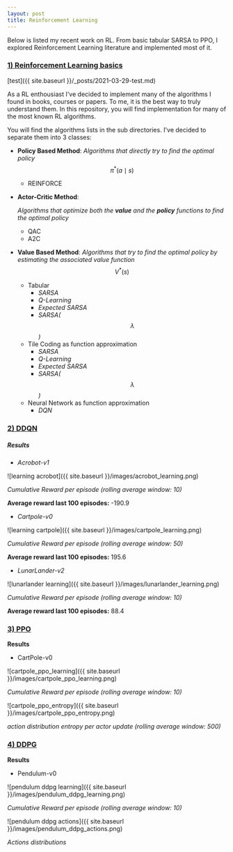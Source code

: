 ```yaml
---
layout: post
title: Reinforcement Learning
---
```


Below is listed my recent work on RL. From basic tabular SARSA to PPO, I explored Reinforcement Learning literature and implemented most of it.  

### [1) Reinforcement Learning basics](https://github.com/BenoitLeguay/Reinforcement_Learning_Basics) 

[test]({{ site.baseurl }}/_posts/2021-03-29-test.md)

As a RL enthousiast I've decided to implement many of the algorithms I found in books, courses or papers.  To me, it is the best way to truly understand them.  In this repository, you will find implementation for many of the most known RL algorithms.

You will find the algorithms lists in the sub directories. I've decided to separate them into 3 classes:	



- **Policy Based Method**: *Algorithms that directly try to find the optimal policy* $$\pi^{*}(a\mid s)$$

  - REINFORCE

- **Actor-Critic Method**: 

  *Algorithms that optimize both the **value** and the **policy** functions to find the optimal policy*

  - QAC
  - A2C

- **Value Based Method**: *Algorithms that try to find the optimal policy by estimating the associated value function* $$V^*(s)$$

  - Tabular 
    - *SARSA*
    - *Q-Learning*
    - *Expected SARSA*
    - *SARSA($$\lambda$$)*
  - Tile Coding as function approximation
    - *SARSA*
    - *Q-Learning*
    - *Expected SARSA*
    - *SARSA($$\lambda$$)*
  - Neural Network as function approximation
    - *DQN*

### [2) DDQN](https://github.com/BenoitLeguay/DDQN)

##### Results

- *Acrobot-v1*

![learning acrobot]({{ site.baseurl }}/images/acrobot_learning.png)

*Cumulative Reward per episode (rolling average window: 10)*

**Average reward last 100 episodes:** -190.9

- *Cartpole-v0*

![learning cartpole]({{ site.baseurl }}/images/cartpole_learning.png)

*Cumulative Reward per episode (rolling average window: 50)*

**Average reward last 100 episodes:** 195.6

- *LunarLander-v2*

![lunarlander learning]({{ site.baseurl }}/images/lunarlander_learning.png)

*Cumulative Reward per episode (rolling average window: 10)*

**Average reward last 100 episodes:** 88.4

### [3) PPO](https://github.com/BenoitLeguay/PPO)

**Results**

- CartPole-v0

![cartpole_ppo_learning]({{ site.baseurl }}/images/cartpole_ppo_learning.png)

*Cumulative Reward per episode (rolling average window: 10)*

![cartpole_ppo_entropy]({{ site.baseurl }}/images/cartpole_ppo_entropy.png)

*action distribution entropy per actor update (rolling average window: 500)*

### [4) DDPG](https://github.com/BenoitLeguay/DDPG)

**Results**

- Pendulum-v0

![pendulum ddpg learning]({{ site.baseurl }}/images/pendulum_ddpg_learning.png)

*Cumulative Reward per episode (rolling average window: 10)*

![pendulum ddpg actions]({{ site.baseurl }}/images/pendulum_ddpg_actions.png)

*Actions distributions*

